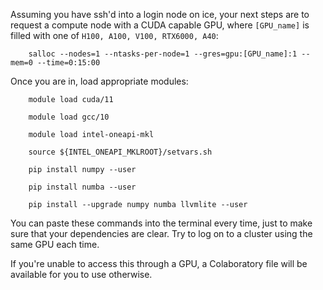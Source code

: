 Assuming you have ssh'd into a login node on ice, your next steps are to request a compute node with a CUDA capable GPU, where  ``[GPU_name]`` is filled with one of ```H100, A100, V100, RTX6000, A40```:
```
    salloc --nodes=1 --ntasks-per-node=1 --gres=gpu:[GPU_name]:1 --mem=0 --time=0:15:00
```
Once you are in, load appropriate modules:
```
    module load cuda/11

    module load gcc/10

    module load intel-oneapi-mkl

    source ${INTEL_ONEAPI_MKLROOT}/setvars.sh

    pip install numpy --user

    pip install numba --user

    pip install --upgrade numpy numba llvmlite --user
```
You can paste these commands into the terminal every time, just to make sure that your dependencies are clear. Try to log on to a cluster using the same GPU each time.

If you're unable to access this through a GPU, a Colaboratory file will be available for you to use otherwise.
